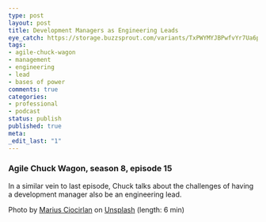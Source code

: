 ```yaml
---
type: post
layout: post
title: Development Managers as Engineering Leads
eye_catch: https://storage.buzzsprout.com/variants/TxPWYMYJBPwfvYr7Ua6pgUiu/8d66eb17bb7d02ca4856ab443a78f2148cafbb129f58a3c81282007c6fe24ff2?.jpg
tags:
- agile-chuck-wagon
- management
- engineering
- lead
- bases of power
comments: true
categories:
- professional
- podcast
status: publish
published: true
meta:
_edit_last: "1"
---
```


### Agile Chuck Wagon, season 8, episode 15

In a similar vein to last episode, Chuck talks about the challenges of having a development manager also be an engineering lead.  
  
Photo by [Marius Ciocirlan](https://unsplash.com/@madebymarius?utm_source=unsplash&amp;utm_medium=referral&amp;utm_content=creditCopyText) on [Unsplash](https://unsplash.com/s/photos/man?utm_source=unsplash&amp;utm_medium=referral&amp;utm_content=creditCopyText) (length: 6 min)
